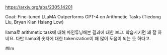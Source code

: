 https://arxiv.org/abs/2305.14201

Goat: Fine-tuned LLaMA Outperforms GPT-4 on Arithmetic Tasks (Tiedong Liu, Bryan Kian Hsiang Low)

llama로 arithmetic task에 대해 파인튜닝해본 결과에 대한 보고. 학습시키면 꽤 잘 하네요. 다만 llama의 숫자에 대한 tokenization이 꽤 많이 도움이 되는 듯 하다고.

#llm 